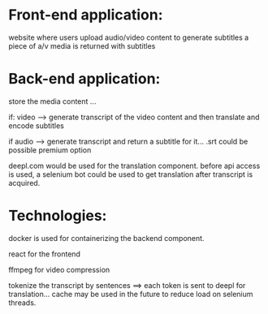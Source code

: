 # Front-end application:

website where users upload audio/video content to generate subtitles
a piece of a/v media is returned with subtitles 


# Back-end application:

store the media content ... 

if: video --> generate transcript of the video content and then translate and encode subtitles

if audio --> generate transcript and return a subtitle for it... .srt could be possible premium option

deepl.com would be used for the translation component.
before api access is used, a selenium bot could be used to get translation after transcript is acquired.


# Technologies:

docker is used for containerizing the backend component.

react for the frontend

ffmpeg for video compression

tokenize the transcript by sentences ==> each token is sent to deepl for translation... cache may be used in the future to reduce load on selenium threads.
